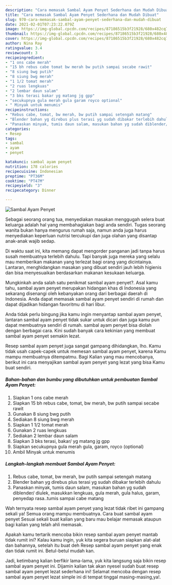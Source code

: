 ```yaml
---
description: "Cara memasak Sambal Ayam Penyet Sederhana dan Mudah Dibuat"
title: "Cara memasak Sambal Ayam Penyet Sederhana dan Mudah Dibuat"
slug: 970-cara-memasak-sambal-ayam-penyet-sederhana-dan-mudah-dibuat
date: 2021-02-01T07:23:22.079Z
image: https://img-global.cpcdn.com/recipes/87186515b3f21928/680x482cq70/sambal-ayam-penyet-foto-resep-utama.jpg
thumbnail: https://img-global.cpcdn.com/recipes/87186515b3f21928/680x482cq70/sambal-ayam-penyet-foto-resep-utama.jpg
cover: https://img-global.cpcdn.com/recipes/87186515b3f21928/680x482cq70/sambal-ayam-penyet-foto-resep-utama.jpg
author: Nina Ray
ratingvalue: 3.4
reviewcount: 3
recipeingredient:
- "1 ons cabe merah"
- "15 bh rebus cabe tomat bw merah bw putih sampai secabe rawit"
- "8 siung bwg putih"
- "8 siung bwg merah"
- "1 1/2 tomat merah"
- "2 ruas lengkuas"
- "2 lembar daun salam"
- "3 bks terasi bakar yg matang jg gpp"
- "secukupnya gula merah gula garam royco optional"
- " Minyak untuk menumis"
recipeinstructions:
- "Rebus cabe, tomat, bw merah, bw putih sampai setengah matang"
- "Blender bahan yg direbus plus terasi yg sudah dibakar terlebih dahulu"
- "Panaskan minyak, tumis daun salam, masukan bahan yg sudah diblender/ diulek, masukkan lengkuas, gula merah, gula halus, garam, penyedap rasa..tumis sampai cabe matang"
categories:
- Resep
tags:
- sambal
- ayam
- penyet

katakunci: sambal ayam penyet 
nutrition: 178 calories
recipecuisine: Indonesian
preptime: "PT36M"
cooktime: "PT47M"
recipeyield: "3"
recipecategory: Dinner

---
```



![Sambal Ayam Penyet](https://img-global.cpcdn.com/recipes/87186515b3f21928/680x482cq70/sambal-ayam-penyet-foto-resep-utama.jpg)

Sebagai seorang orang tua, menyediakan masakan menggugah selera buat keluarga adalah hal yang membahagiakan bagi anda sendiri. Tugas seorang  wanita bukan hanya mengurus rumah saja, namun anda juga harus menyediakan keperluan nutrisi tercukupi dan juga olahan yang disantap anak-anak wajib sedap.

Di waktu  saat ini, kita memang dapat mengorder panganan jadi tanpa harus susah membuatnya terlebih dahulu. Tapi banyak juga mereka yang selalu mau memberikan makanan yang terlezat bagi orang yang dicintainya. Lantaran, menghidangkan masakan yang dibuat sendiri jauh lebih higienis dan bisa menyesuaikan berdasarkan makanan kesukaan keluarga. 



Mungkinkah anda salah satu penikmat sambal ayam penyet?. Asal kamu tahu, sambal ayam penyet merupakan hidangan khas di Indonesia yang sekarang disenangi oleh kebanyakan orang dari berbagai daerah di Indonesia. Anda dapat memasak sambal ayam penyet sendiri di rumah dan dapat dijadikan hidangan favoritmu di hari libur.

Anda tidak perlu bingung jika kamu ingin menyantap sambal ayam penyet, lantaran sambal ayam penyet tidak sukar untuk dicari dan juga kamu pun dapat membuatnya sendiri di rumah. sambal ayam penyet bisa diolah dengan berbagai cara. Kini sudah banyak cara kekinian yang membuat sambal ayam penyet semakin lezat.

Resep sambal ayam penyet juga sangat gampang dihidangkan, lho. Kamu tidak usah capek-capek untuk memesan sambal ayam penyet, karena Kamu mampu membuatnya ditempatmu. Bagi Kalian yang mau mencobanya, berikut ini cara menyajikan sambal ayam penyet yang lezat yang bisa Kamu buat sendiri.

<!--inarticleads1-->

##### Bahan-bahan dan bumbu yang dibutuhkan untuk pembuatan Sambal Ayam Penyet:

1. Siapkan 1 ons cabe merah
1. Siapkan 15 bh rebus cabe, tomat, bw merah, bw putih sampai secabe rawit
1. Gunakan 8 siung bwg putih
1. Sediakan 8 siung bwg merah
1. Siapkan 1 1/2 tomat merah
1. Gunakan 2 ruas lengkuas
1. Sediakan 2 lembar daun salam
1. Siapkan 3 bks terasi, bakar/ yg matang jg gpp
1. Siapkan secukupnya gula merah gula, garam, royco (optional)
1. Ambil  Minyak untuk menumis




<!--inarticleads2-->

##### Langkah-langkah membuat Sambal Ayam Penyet:

1. Rebus cabe, tomat, bw merah, bw putih sampai setengah matang
1. Blender bahan yg direbus plus terasi yg sudah dibakar terlebih dahulu
1. Panaskan minyak, tumis daun salam, masukan bahan yg sudah diblender/ diulek, masukkan lengkuas, gula merah, gula halus, garam, penyedap rasa..tumis sampai cabe matang




Wah ternyata resep sambal ayam penyet yang lezat tidak ribet ini gampang sekali ya! Semua orang mampu membuatnya. Cara buat sambal ayam penyet Sesuai sekali buat kalian yang baru mau belajar memasak ataupun bagi kalian yang telah ahli memasak.

Apakah kamu tertarik mencoba bikin resep sambal ayam penyet mantab tidak rumit ini? Kalau kamu ingin, yuk kita segera buruan siapkan alat-alat dan bahannya, setelah itu buat deh Resep sambal ayam penyet yang enak dan tidak rumit ini. Betul-betul mudah kan. 

Jadi, ketimbang kalian berfikir lama-lama, yuk kita langsung saja bikin resep sambal ayam penyet ini. Dijamin kalian tak akan nyesel sudah buat resep sambal ayam penyet lezat sederhana ini! Selamat mencoba dengan resep sambal ayam penyet lezat simple ini di tempat tinggal masing-masing,ya!.


